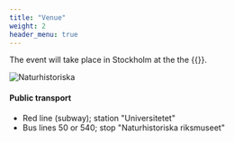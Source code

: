 ```yaml
---
title: "Venue"
weight: 2
header_menu: true
---
```




The event will take place in Stockholm at the the 
{{<extlink icon="fa fa-external-link" text="Swedish Museum of Natural History" href="https://www.nrm.se/engelska/in-english/visit-the-museum/getting-here">}}.

![Naturhistoriska](images/swedish-museum-of-naural-history.jpg)


#### Public transport

- Red line (subway); station "Universitetet"
- Bus lines 50 or 540; stop "Naturhistoriska riksmuseet"